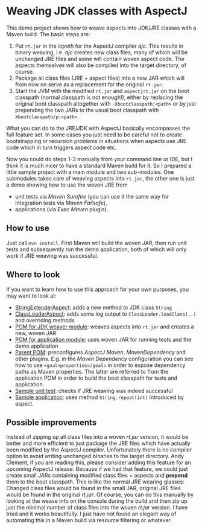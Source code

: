# Weaving JDK classes with AspectJ

This demo project shows how to weave aspects into JDK/JRE classes with a Maven build. The basic steps are:

1. Put `rt.jar` in the _inpath_ for the AspectJ compiler _ajc_. This results in binary weaving, i.e. _ajc_
   creates new class files, many of which will be unchanged JRE files and some will contain woven aspect code.
   The aspects themselves will also be compiled into the target directory, of course.
2. Package all class files (JRE + aspect files) into a new JAR which will from now on serve as a replacement
   for the original `rt.jar`.
3. Start the JVM with the modified `rt.jar` and `aspectjrt.jar` on the boot classpath (normal classpath is
   not enough!), either by replacing the original boot classpath altogether with `-Xbootclasspath:<path>`
   or by just prepending the two JARs to the usual boot classpath with `-Xbootclasspath/p:<path>`.

What you can do to the JRE/JDK with AspectJ basically encompasses the full feature set. In some cases you
just need to be careful not to create bootstrapping or recursion problems in situations when aspects use JRE
code which in turn triggers aspect code etc.

Now you could do steps 1-3 manually from your command line or IDE, but I think it is much nicer to have a
standard Maven build for it. So I prepared a little sample project with a main module and two sub-modules.
One submodules takes care of weaving aspects into `rt.jar`, the other one is just a demo showing how to use
the woven JRE from
* unit tests via _Maven Surefire_ (you can use it the same way for integration tests via _Maven Failsafe_),
* applications (via _Exec Maven_ plugin).

## How to use

Just call `mvn install`. First Maven will build the woven JAR, then run unit tests and subsequently run the
demo application, both of which will only work if JRE weaving was successful.

## Where to look

If you want to learn how to use this approach for your own purposes, you may want to look at:
* [StringExtenderAspect](jdk-weaver/src/main/java/de/scrum_master/aspect/StringExtenderAspect.aj): adds a
  new method to JDK class `String`
* [ClassLoaderAspect](jdk-weaver/src/main/java/de/scrum_master/aspect/ClassLoaderAspect.aj): adds some log
  output to `ClassLoader.loadClass(..)` and overriding methods
* [POM for JDK weaver module](jdk-weaver/pom.xml): weaves aspects into `rt.jar` and creates a new, woven JAR
* [POM for application module](application/pom.xml): uses woven JAR for running tests and the demo application
* [Parent POM](pom.xml): preconfigures _AspectJ Maven_, _MavenDependency_ and other plugins. E.g. in the
  _Maven Dependency_ configuration you can see how to use `<goal>properties</goal>` in order to expose
  dependency paths as Maven properties. The latter are referred to from the application POM in order to build
  the boot classpath for tests and application.
* [Sample unit test](application/src/test/java/de/scrum_master/app/WovenJDKTest.java): checks if JRE weaving
  was indeed successful
* [Sample application](application/src/main/java/de/scrum_master/app/Application.java): uses method
  `String.repeat(int)` introduced by aspect.

## Possible improvements

Instead of zipping up all class files into a woven _rt.jar_ version, it would be better and more efficient
to just package the JRE files which have actually been modified by the AspectJ compiler. Unfortunately there
is no compiler option to avoid writing unchanged binaries to the target directory. Andy Clement, if you are
reading this, please consider adding this feature for an upcoming AspectJ release. Because if we had that
feature, we could just create small JARs containing modified class files + aspects and **prepend** them to
the boot classpath. This is like the normal JRE wearing glasses: Changed class files would be found in the
small JAR, original JRE files would be found in the original _rt.jar_. Of course, you can do this manually
by looking at the weave info on the console during the build and then zip up just the minimal number of
class files into the woven _rt.jar_ version. I have tried and it works beautifully. I just have not found an
elegant way of automating this in a Maven build via resource filtering or whatever.
